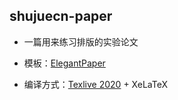 ## shujuecn-paper

* 一篇用来练习排版的实验论文

* 模板：[ElegantPaper](https://github.com/ElegantLaTeX/ElegantPaper)

* 编译方式：[Texlive 2020](https://www.tug.org/texlive/) + XeLaTeX
